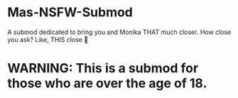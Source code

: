 # Mas-NSFW-Submod
A submod dedicated to bring you and Monika THAT much closer. How close you ask? Like, THIS close 🤏

# WARNING: This is a submod for those who are over the age of 18.
